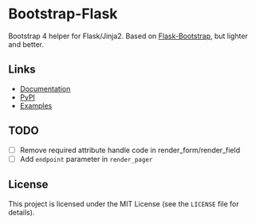 # Bootstrap-Flask

Bootstrap 4 helper for Flask/Jinja2.
Based on [Flask-Bootstrap](https://github.com/mbr/flask-bootstrap),
but lighter and better.

## Links
* [Documentation](https://bootstrap-flask.readthedocs.io/en/latest/)
* [PyPI](https://pypi.org/project/Bootstrap-Flask/)
* [Examples](https://github.com/greyli/bootstrap-flask/tree/master/examples)

## TODO

- [ ] Remove required attribute handle code in render_form/render_field
- [ ] Add `endpoint` parameter in `render_pager`

## License

This project is licensed under the MIT License (see the
`LICENSE` file for details).